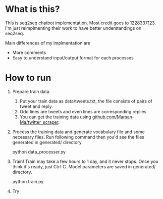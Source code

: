 # What is this?
This is seq2seq chatbot implementation. Most credit goes to [1228337123](https://github.com/1228337123/tensorflow-seq2seq-chatbot). I'm just reimplmenting their work to have better understandings on seq2seq.

Main differences of my implmentation are
- More comments
- Easy to understand input/output format for each processes

# How to run
1. Prepare train data.
    1. Put your train data as data/tweets.txt, the file consists of pairs of tweet and reply.
    1. Odd lines are tweets and even lines are corresponding replies.
    1. You can get the training data using [github.com/Marsan-Ma/twitter_scraper](https://github.com/Marsan-Ma/twitter_scraper).
1. Process the training data and generate vocabulary file and some necessary files. Run following command then you'd see the files generated in generated/ directory.

    python data_processer.py
1. Train! Train may take a few hours to 1 day, and it never stops. Once you think it's ready, just Ctrl-C. Model parameters are saved in generated/ directory.

    python train.py
1. Try
